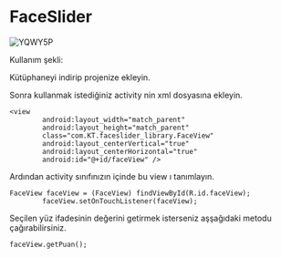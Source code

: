 # FaceSlider

![YQWY5P](http://i.giphy.com/3oz8xSOP52hywzMXTi.gif)

Kullanım şekli:

Kütüphaneyi indirip projenize ekleyin.

Sonra kullanmak istediğiniz activity nin xml dosyasına ekleyin.

```
<view
        android:layout_width="match_parent"
        android:layout_height="match_parent"
        class="com.KT.faceslider_library.FaceView"
        android:layout_centerVertical="true"
        android:layout_centerHorizontal="true"
        android:id="@+id/faceView" />
```
        
Ardından activity sınıfınızın içinde bu view ı tanımlayın.

```
FaceView faceView = (FaceView) findViewById(R.id.faceView);
        faceView.setOnTouchListener(faceView);
```

        
Seçilen yüz ifadesinin değerini getirmek isterseniz aşşağıdaki metodu çağırabilirsiniz.

```
faceView.getPuan();
```
